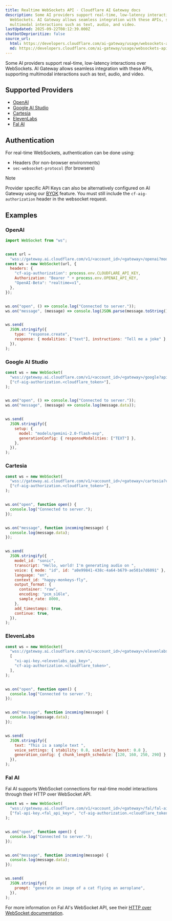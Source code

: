 ```yaml
---
title: Realtime WebSockets API · Cloudflare AI Gateway docs
description: Some AI providers support real-time, low-latency interactions over
  WebSockets. AI Gateway allows seamless integration with these APIs, supporting
  multimodal interactions such as text, audio, and video.
lastUpdated: 2025-09-22T08:12:39.000Z
chatbotDeprioritize: false
source_url:
  html: https://developers.cloudflare.com/ai-gateway/usage/websockets-api/realtime-api/
  md: https://developers.cloudflare.com/ai-gateway/usage/websockets-api/realtime-api/index.md
---
```


Some AI providers support real-time, low-latency interactions over WebSockets. AI Gateway allows seamless integration with these APIs, supporting multimodal interactions such as text, audio, and video.

## Supported Providers

* [OpenAI](https://platform.openai.com/docs/guides/realtime-websocket)
* [Google AI Studio](https://ai.google.dev/gemini-api/docs/multimodal-live)
* [Cartesia](https://docs.cartesia.ai/api-reference/tts/tts)
* [ElevenLabs](https://elevenlabs.io/docs/conversational-ai/api-reference/conversational-ai/websocket)
* [Fal AI](https://docs.fal.ai/model-apis/model-endpoints/websockets)

## Authentication

For real-time WebSockets, authentication can be done using:

* Headers (for non-browser environments)
* `sec-websocket-protocol` (for browsers)

Note

Provider specific API Keys can also be alternatively configured on AI Gateway using our [BYOK](https://developers.cloudflare.com/ai-gateway/configuration/bring-your-own-keys) feature. You must still include the `cf-aig-authorization` header in the websocket request.

## Examples

### OpenAI

```javascript
import WebSocket from "ws";


const url =
  "wss://gateway.ai.cloudflare.com/v1/<account_id>/<gateway>/openai?model=gpt-4o-realtime-preview-2024-12-17";
const ws = new WebSocket(url, {
  headers: {
    "cf-aig-authorization": process.env.CLOUDFLARE_API_KEY,
    Authorization: "Bearer " + process.env.OPENAI_API_KEY,
    "OpenAI-Beta": "realtime=v1",
  },
});


ws.on("open", () => console.log("Connected to server."));
ws.on("message", (message) => console.log(JSON.parse(message.toString())));


ws.send(
  JSON.stringify({
    type: "response.create",
    response: { modalities: ["text"], instructions: "Tell me a joke" },
  }),
);
```

### Google AI Studio

```javascript
const ws = new WebSocket(
  "wss://gateway.ai.cloudflare.com/v1/<account_id>/<gateway>/google?api_key=<google_api_key>",
  ["cf-aig-authorization.<cloudflare_token>"],
);


ws.on("open", () => console.log("Connected to server."));
ws.on("message", (message) => console.log(message.data));


ws.send(
  JSON.stringify({
    setup: {
      model: "models/gemini-2.0-flash-exp",
      generationConfig: { responseModalities: ["TEXT"] },
    },
  }),
);
```

### Cartesia

```javascript
const ws = new WebSocket(
  "wss://gateway.ai.cloudflare.com/v1/<account_id>/<gateway>/cartesia?cartesia_version=2024-06-10&api_key=<cartesia_api_key>",
  ["cf-aig-authorization.<cloudflare_token>"],
);


ws.on("open", function open() {
  console.log("Connected to server.");
});


ws.on("message", function incoming(message) {
  console.log(message.data);
});


ws.send(
  JSON.stringify({
    model_id: "sonic",
    transcript: "Hello, world! I'm generating audio on ",
    voice: { mode: "id", id: "a0e99841-438c-4a64-b679-ae501e7d6091" },
    language: "en",
    context_id: "happy-monkeys-fly",
    output_format: {
      container: "raw",
      encoding: "pcm_s16le",
      sample_rate: 8000,
    },
    add_timestamps: true,
    continue: true,
  }),
);
```

### ElevenLabs

```javascript
const ws = new WebSocket(
  "wss://gateway.ai.cloudflare.com/v1/<account_id>/<gateway>/elevenlabs?agent_id=<elevenlabs_agent_id>",
  [
    "xi-api-key.<elevenlabs_api_key>",
    "cf-aig-authorization.<cloudflare_token>",
  ],
);


ws.on("open", function open() {
  console.log("Connected to server.");
});


ws.on("message", function incoming(message) {
  console.log(message.data);
});


ws.send(
  JSON.stringify({
    text: "This is a sample text ",
    voice_settings: { stability: 0.8, similarity_boost: 0.8 },
    generation_config: { chunk_length_schedule: [120, 160, 250, 290] },
  }),
);
```

### Fal AI

Fal AI supports WebSocket connections for real-time model interactions through their HTTP over WebSocket API.

```javascript
const ws = new WebSocket(
  "wss://gateway.ai.cloudflare.com/v1/<account_id>/<gateway>/fal/fal-ai/fast-lcm-diffusion",
  ["fal-api-key.<fal_api_key>", "cf-aig-authorization.<cloudflare_token>"],
);


ws.on("open", function open() {
  console.log("Connected to server.");
});


ws.on("message", function incoming(message) {
  console.log(message.data);
});


ws.send(
  JSON.stringify({
    prompt: "generate an image of a cat flying an aeroplane",
  }),
);
```

For more information on Fal AI's WebSocket API, see their [HTTP over WebSocket documentation](https://docs.fal.ai/model-apis/model-endpoints/websockets).
